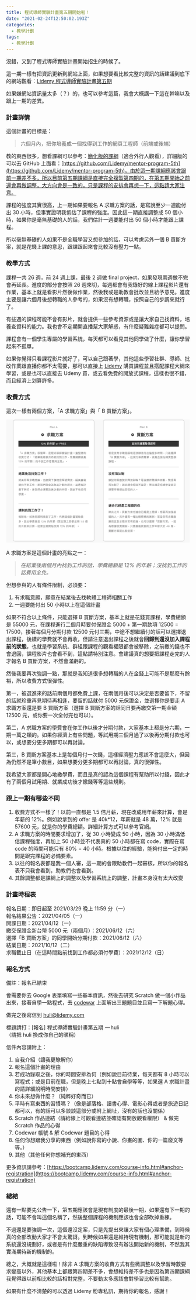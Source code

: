 ```yaml
---
title: 程式導師實驗計畫第五期開始啦！
date: "2021-02-24T12:50:02.193Z"
categories:
  - 教學計劃
tags:
  - 教學計劃
---
```


沒錯，又到了程式導師實驗計畫開始招生的時候了。

這一期一樣有把資訊更新到網站上面，如果想要看比較完整的資訊的話建議到底下的網站觀看：[Lidemy 程式導師實驗計畫第五期](https://bootcamp.lidemy.com/)

如果嫌網站資訊量太多（？）的，也可以參考這篇，我會大概講一下這在幹嘛以及跟上一期的差異。

### 計畫詳情

這個計畫的目標是：

> 六個月內，把你培養成一個找得到工作的網頁工程師（前端或後端）

教的東西很多，想看課綱可以參考：[簡化版的課綱](https://bootcamp.lidemy.com/syllabus.html)（適合外行人觀看），詳細版的可以去 GitHub 上面看：[https://github.com/Lidemy/mentor-program-5th](https://github.com/Lidemy/mentor-program-5th)。由於這一期課綱應該會跟前一期差不多，所以目前第五期課綱是直接完全複製第四期的，在第五期開始之前還會再做調整，大方向會是一致的，只是課程的安排會再想一下，這點請大家注意。

課程的強度其實很高，上一期如果要報名 A 求職方案的話，是寫說至少一週能付出 30 小時，但事實證明我低估了課程的強度。因此這一期直接調整成 50 個小時，如果你是毫無基礎的人的話，我們估計一週要能付出 50 個小時才能跟上課程。

所以毫無基礎的人如果不是全職學習又想參加的話，可以考慮另外一個 B 買斷方案，就是花錢上課的意思，跟課跟起來會比較沒有壓力一點。

### 教學方式

課程一共 26 週，前 24 週上課，最後 2 週做 final project，如果發現兩週做不完會再延長。進度的部分會按照 26 週來切，每週都會有我錄好的線上課程影片還有作業，基本上就是看影片然後做作業，然後我或是助教會批改並且給予意見。進度主要是讓六個月後想轉職的人參考的，如果沒有想轉職，按照自己的步調來就行了。

有些週的課程可能不會有影片，就會提供一些參考資源或是讓大家自己找資料，培養查資料的能力。我也會不定期開直播幫大家解惑，有什麼疑難雜症都可以提問。

課程會有一個學生專屬的學習系統，每天都可以看見其他同學做了什麼，讓你學習起來不孤單。

如果你覺得只看課程影片就好了，可以自己跟著學，其他這些學習社群、導師、批改作業跟直播你都不太需要，那可以直接上 [Lidemy](https://lidemy.com/) 購買課程並且搭配課程大綱來學習，或是也可以直接去 Udemy 買，或去看免費的開放式課程，這樣也很不錯，而且經濟上划算許多。

### 收費方式

這次一樣有兩個方案，「A 求職方案」與「 B 買斷方案」。

![](/img/mentor-program-5th-start-c7da09311272/1__G8JwXtCQOyQGu__GNWfZtUA.png)

A 求職方案是這個計畫的亮點之一：

> _在結業後兩個月內找到工作的話，學費總額是 12% 的年薪；沒找到工作的話費用全免。_

但想參與的人有條件限制，必須要：

1.  有求職意願，願意在結業後去找軟體工程師相關工作
2.  一週要能付出 50 小時以上在這個計畫

如果不符合以上條件，只能選擇 B 買斷方案，基本上就是花錢買課程，學費總額是 55000 元，在課程進行二個月時要付保證金 5000 + 第一期款項 12500 = 17500，接著每個月分期付款 12500 元付三期，中途不想繼續付的話可以選擇退出課程，後續的學費就不會再收，但請注意退出課程之後就會**回歸到還沒加入課程前的狀態**，也就是學習系統、群組跟課程的觀看權限都會被移除，之前繳的錢也不會退回，課程影片也會看不到，這點請特別注意。會建議真的想要把課程走完的人才報名 B 買斷方案，不然會滿虧的。

然後我要再次強調一點，那就是我知道很多想轉職的人在金錢上可能不是那麼有餘裕，所以收費方式很彈性。

第一，被選進來的話前兩個月都免費上課，在兩個月後可以決定是否要留下，不留的話就珍重再見期待再相逢，要留的話就付 5000 元保證金，並選擇你是要走 A 求職方案還是要 B 買斷方案（選擇 B 買斷方案的話同日要再繳交第一期金額 12500 元，或你要一次全付完也可以）。

第二，A 求職方案的學費會在你工作以後才分期付款，大家基本上都是分六期，一期一萬之類的。如果你經濟上有些問題，等試用期三個月過了以後再分期付款也可以，或想要分更多期都可以再討論。

第三，B 買斷方案基本上是每個月付一次錢，這樣經濟壓力應該不會這麼大，但因為仍然不是筆小數目，如果想要分更多期都可以再討論，真的很彈性。

我希望大家都是開心地繳學費，而且是真的認為這個課程有幫助所以付錢，因此才有了兩個月試用期、就業成功後才繳錢等等這些規則。

### 跟上一期有哪些不同

1.  收費方式不一樣了！以前一直都是 1.5 倍月薪，現在改成用年薪來計算，會是年薪的 12%。例如說拿到的 offer 是 40k\*12，年薪就是 48 萬，12% 就是 57600 元，就是你的學費總額。詳細計算方式可以參考官網。
2.  A 求職方案的時間要求增加了，從 30 小時變成 50 小時，因為 30 小時滿低估課程強度，再加上 50 小時並不代表真的 50 小時都在寫 code，實際在寫 code 的時間可能只有 80% = 40 小時。根據以往的經驗，能夠付出一定的時間是跟完課程的必備要素。
3.  以往的報名表都是我一個人審，這一期的會跟助教們一起審核，所以你的報名表不只我會看到，助教們也會看到。
4.  其餘調整都是課綱上的調整以及學習系統上的調整，計畫本身沒有太大改變

### 計畫時程表

報名日期：即日起至 2021/03/29 晚上 11:59 分（一）  
報名結果公告：2021/04/05（一）  
開課日期：2021/04/12（一）  
繳交保證金新台幣 5000 元（兩個月）：2021/06/12（六）  
選擇「B 買斷方案」的同學開始分期付款：2021/06/12（六）  
結業日期：2021/10/12（二）  
求職截止日（在這時間點前找到工作都必須付學費）：2021/12/12（日）

### 報名方式

備註：報名已結束

會需要你去 Google 表單填寫一些基本資訊，然後去研究 Scratch 做一個小作品出來，接著自學一點程式，去 [codewar](https://github.com/Lidemy/mentor-program/blob/master/codewar.md) 上面解出三題題目並且寫一下解題心得。

做完之後寫信到 huli@lidemy.com

標題請打：\[報名\] 程式導師實驗計畫第五期  — huli  
（請把 huli 換成你自己的暱稱）

信件內容請附上：

1.  自我介紹（讓我更瞭解你）
2.  報名這個計畫的理由
3.  若成功錄取之後，你的時間安排為何（例如說目前待業，每天都有 8 小時可以寫程式；或是目前在職，但是晚上七點到十點會自學等等，如果選 A 求職計畫的請詳細說明時間安排）
4.  你未來想做什麼？（純粹好奇而已）
5.  平時有寫東西的習慣嗎？（像是部落格、讀書心得、電影心得或者是旅遊日記都可以，有的話可以多談談這部分或附上網址，沒有的話也沒關係）
6.  Scratch 作品連結（請給線上可觀看連結並確認有開放觀看權限） & 做完 Scratch 作品的心得
7.  Codewar 帳號 & 解 Codewar 題目的心得
8.  任何你想跟我分享的東西（例如說你寫的小說、你畫的圖、你的一篇廢文等等。）
9.  其他（其他任何你想補充的東西）

更多資訊請參考：[https://bootcamp.lidemy.com/course-info.html#anchor-registration](https://bootcamp.lidemy.com/course-info.html#anchor-registration)

### 總結

還有一點要先公告一下，第五期應該會是現有制度的最後一期，如果還有下一期的話，可能不會叫這個名稱了，然後整個課程的機制應該也會全部砍掉重練。

不過還是要強調一次，這個還沒定案，只是先提出來讓大家有個心理準備，到時候真的全部改動大家才不會太驚訝。到時候如果還是維持現有機制，那可能就是新的系統還沒規劃好，或者是有什麼嚴重的缺陷導致沒有辦法開始新的機制，不然我其實滿期待新的機制的。

總之，大概就是這樣啦！除非 A 求職方案的收費方式有些微調整以及學習時數要求變高以外，其他基本上都跟第四期差不多，會想維持差不多也是因為第四期課綱我覺得跟以前相比較的話相對完整，不要動太多應該會對學習比較有幫助。

如果有什麼不清楚的可以透過 Lidemy 粉專私訊，期待你的報名，感謝！
